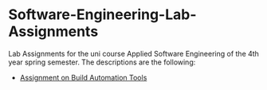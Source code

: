 # Software-Engineering-Lab-Assignments
Lab Assignments for the uni course Applied Software Engineering of the 4th year spring semester. The descriptions are the following:
* [Assignment on Build Automation Tools](https://edu.dmst.aueb.gr/pluginfile.php/19415/mod_resource/content/1/Lab-Assignment-2.pdf)
